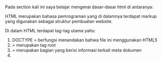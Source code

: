 Pada section kali ini saya belajar mengenai dasar-dasar html di antaranya:

HTML merupakan bahasa pemrograman yang di dalamnya terdapat markup yang digunakan sebagai struktur pembuatan website.

Di dalam HTML terdapat tag-tag utama yaitu:
1. DOCTYPE = berfungsi menandakan bahwa file ini menggunakan HTML5
2. <html> = merupakan tag root
3. <head> = merupakan bagian yang berisi informasi terkait meta dokumen
4. <title> = merupakan tag yang muncul di tampilan address bar website
5. <body> = merupakan tag yang berisikan seluruh konten yang akan ditampilkan

Terdapat beberapa tag lain di HTML yaitu: 
1. <div> = berisikan elemen-elemen html
2. <h1> sampai <h6> = merupakan heading atau judul yang digunakan di halaman website, angka menunjukan ukuran font
3. styling: a. <strong> teks lebih tebal
            b. <em> teks miring/ italic
            c. <s> teks tercoret
            d. <br> memberikan line break atau garis baru

4. <a href=""> = merupakan tag yang berfungsi sebagai link 
5. <img src=""> = merupakan tag yang berfungsi untuk menyisipkan gambar
6. <ol> dan <ul> = merupakan tag yang berfungsi untuk menampilkan list
7. <table> = merupakan tag yang berfungsi menampilkan tabel, di dalamnya ada <tr> (row), <td> (column), <th> (header/judul)
8. <form> = merupakan tag yang berfungsi menampilkan form